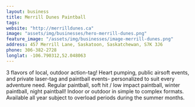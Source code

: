 ```yaml
---
layout: business
title: Merrill Dunes Paintball
tags:
website: "http://merrilldunes.ca"
image: "assets/img/businesses/hero-merrill-dunes.png"
feature_image: "/assets/img/businesses/image-merrill-dunes.png"
address: 457 Merrill Lane, Saskatoon, Saskatchewan, S7K 3J6
phone: 306-382-2728
longlat: -106.790312,52.048063
---
```

3 flavors of local, outdoor action-tag! Heart pumping, public airsoft events, and private laser-tag and paintball events- personalized to suit every adventure need. Regular paintball, soft hit / low impact paintball, winter paintball, night paintball! Indoor or outdoor in simple to complex formats.  Available all year subject to overload periods during the summer months.
